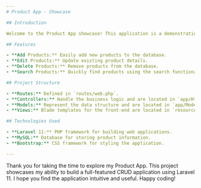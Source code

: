 ```yaml
---
# Product App - Showcase

## Introduction

Welcome to the Product App showcase! This application is a demonstration of a simple CRUD (Create, Read, Update, Delete) system built using Laravel 11. The purpose of this project is to showcase my ability to create a functional product management system with Laravel.

## Features

- **Add Products:** Easily add new products to the database.
- **Edit Products:** Update existing product details.
- **Delete Products:** Remove products from the database.
- **Search Products:** Quickly find products using the search functionality.

## Project Structure

- **Routes:** Defined in `routes/web.php`.
- **Controllers:** Handle the business logic and are located in `app/Http/Controllers`.
- **Models:** Represent the data structure and are located in `app/Models`.
- **Views:** Blade templates for the front-end are located in `resources/views`.

## Technologies Used

- **Laravel 11:** PHP framework for building web applications.
- **MySQL:** Database for storing product information.
- **Bootstrap:** CSS framework for styling the application.

---
```

Thank you for taking the time to explore my Product App. This project showcases my ability to build a full-featured CRUD application using Laravel 11. I hope you find the application intuitive and useful.
Happy coding!
